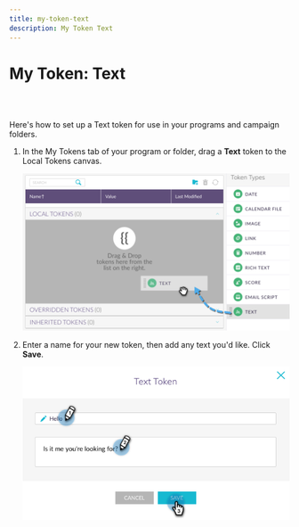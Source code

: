 ```yaml
---
title: my-token-text
description: My Token Text
---
```


# My Token: Text
<br>&nbsp;

Here's how to set up a Text token for use in your programs and campaign folders.

1. In the My Tokens tab of your program or folder, drag a **Text** token to the Local Tokens canvas.

   ![Image One](/help/sky/assets/my-tokens/my-token-text/my-token-text-1.png)

1. Enter a name for your new token, then add any text you'd like. Click **Save**.

   ![Image Two](/help/sky/assets/my-tokens/my-token-text/my-token-text-2.png)

